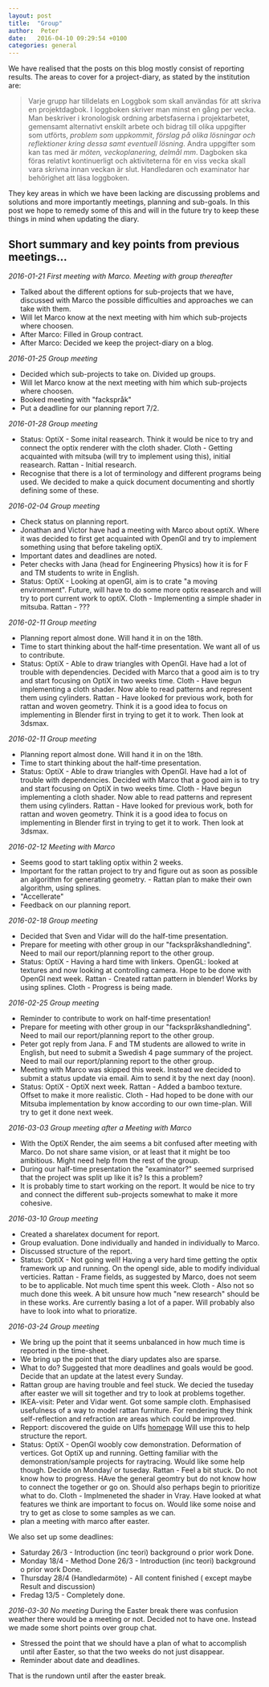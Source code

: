 ```yaml
---
layout: post
title:  "Group"
author:  Peter
date:   2016-04-10 09:29:54 +0100
categories: general
---
```


We have realised that the posts on this blog mostly consist of reporting results. The areas to cover for a project-diary, as stated by the institution are:

> Varje grupp har tilldelats en Loggbok som skall användas för att skriva en projektdagbok. I loggboken skriver man  minst en gång per vecka. Man beskriver i kronologisk ordning arbetsfaserna i projektarbetet, gemensamt alternativt enskilt arbete och bidrag till olika uppgifter som utförts, _problem som uppkommit_, _förslag på olika lösningar och reflektioner kring dessa samt eventuell lösning_. Andra uppgifter som kan tas med är _möten, veckoplanering, delmål mm_. Dagboken ska föras relativt kontinuerligt och aktiviteterna för en viss vecka skall vara skrivna innan veckan är slut. Handledaren och examinator har behörighet att läsa loggboken.

They key areas in which we have been lacking are discussing problems and solutions and more importantly meetings, planning and sub-goals. In this post we hope to remedy some of this and will in the future try to keep these things in mind when updating the diary.


## Short summary and key points from previous meetings...

_2016-01-21 First meeting with Marco. Meeting with group thereafter_

  * Talked about the different options for sub-projects that we have, discussed with Marco the possible difficulties and approaches we can take with them. 
  * Will let Marco know at the next meeting with him which sub-projects where choosen. 
  * After Marco: Filled in Group contract.
  * After Marco: Decided we keep the project-diary on a blog.

_2016-01-25 Group meeting_

  * Decided which sub-projects to take on. Divided up groups. 
  * Will let Marco know at the next meeting with him which sub-projects where choosen. 
  * Booked meeting with "fackspråk"
  * Put a deadline for our planning report 7/2.

_2016-01-28 Group meeting_

  * Status:
      OptiX - Some inital reasearch. Think it would be nice to try and connect the optix renderer with the cloth shader.
      Cloth - Getting acquainted with mitsuba (will try to implement using this), initial reasearch.
      Rattan - Initial research. 
  * Recognise that there is a lot of terminology and different programs being used. We decided to make a quick document documenting and shortly defining some of these. 


_2016-02-04 Group meeting_

  * Check status on planning report.
  * Jonathan and Victor have had a meeting with Marco about optiX. Where it was decided to first get acquainted with OpenGl and try to implement something using that before takeling optiX. 
  * Important dates and  deadlines are noted. 
  * Peter checks with Jana (head for Engineering Physics) how it is for F and TM students to write in English. 
  * Status:
      OptiX - Looking at openGl, aim is to crate "a moving environment". Future, will have to do some more optix reasearch and will try to port current work to optiX.
      Cloth - Implementing a simple shader in mitsuba. 
      Rattan - ???
    
_2016-02-11 Group meeting_

  * Planning report almost done. Will hand it in on the 18th.
  * Time to start thinking about the half-time presentation. We want all of us to contribute.
  * Status:
      OptiX - Able to draw triangles with OpenGl. Have had a lot of trouble with dependencies.  Decided with Marco that a good aim is to try and start focusing on OptiX in two weeks time.
      Cloth - Have begun implementing a cloth shader. Now able to read patterns and represent them using cylinders. 
      Rattan - Have looked for previous work, both for rattan and woven geometry. Think it is a good idea to focus on implementing in Blender first in trying to get it to work. Then look at 3dsmax.

_2016-02-11 Group meeting_

  * Planning report almost done. Will hand it in on the 18th.
  * Time to start thinking about the half-time presentation.
  * Status:
      OptiX - Able to draw triangles with OpenGl. Have had a lot of trouble with dependencies.  Decided with Marco that a good aim is to try and start focusing on OptiX in two weeks time.
      Cloth - Have begun implementing a cloth shader. Now able to read patterns and represent them using cylinders. 
      Rattan - Have looked for previous work, both for rattan and woven geometry. Think it is a good idea to focus on implementing in Blender first in trying to get it to work. Then look at 3dsmax.

_2016-02-12 Meeting with Marco_

  * Seems good to start takling optix within 2 weeks.
  * Important for the rattan project to try and figure out as soon as possible an algorithm for generating geometry. - Rattan plan to make their own algorithm, using splines.
  * "Accellerate"
  * Feedback on our planning report.

_2016-02-18 Group meeting_

  * Decided that Sven and Vidar will do the half-time presentation.
  * Prepare for meeting with other group in our "fackspråkshandledning". Need to mail our report/planning report to the other group.
  * Status:
      OptiX - Having a hard time with linkers. OpenGL: looked at textures and now looking at controlling camera. Hope to be done with OpenGl next week. 
      Rattan - Created rattan pattern in blender! Works by using splines. 
      Cloth - Progress is being made.

_2016-02-25 Group meeting_

  * Reminder to contribute to work on half-time presentation!
  * Prepare for meeting with other group in our "fackspråkshandledning". Need to mail our report/planning report to the other group.
  * Peter got reply from Jana. F and TM students are allowed to write in English, but need to submit a Swedish 4 page summary of the project. Need to mail our report/planning report to the other group.
  * Meeting with Marco was skipped this week. Instead we decided to submit a status update via email. Aim to send it by the next day (noon). 
  * Status:
      OptiX - OptiX next week.
      Rattan - Added a bamboo texture. Offset to make it more realistic.
      Cloth - Had hoped to be done with our Mitsuba implementation by know according to our own time-plan. Will try to get it done next week. 
    
    
_2016-03-03 Group meeting after a Meeting with Marco_

  * With the OptiX Render, the aim seems a bit confused after meeting with Marco. Do not share same vision, or at least that it might be too ambitious. Might need help from the rest of the group.
  * During our half-time presentation the "examinator?" seemed surprised that the project was split up like it is? Is this a problem?
  * It is probably time to start working on the report. It would be nice to try and connect the different sub-projects somewhat to make it more cohesive.


_2016-03-10 Group meeting_

  * Created a sharelatex document for report.
  * Group evaluation. Done individually and handed in individually to Marco.
  * Discussed structure of the report. 
  * Status:
      OptiX - Not going well! Having a very hard time getting the optix framework up and running. On the opengl side, able to modify individual verticies. 
      Rattan - Frame fields, as suggested by Marco, does not seem to be to applicable. Not much time spent this week.
      Cloth - Also not so much done this week. A bit unsure how much "new research" should be in these works. Are currently basing a lot of a paper. Will probably also have to look into what to prioratize.

_2016-03-24 Group meeting_

  * We bring up the point that it seems unbalanced in how much time is reported in the time-sheet.
  * We bring up the point that the diary updates also are sparse. 
  * What to do? Suggested that more deadlines and goals would be good. Decide that an update at the latest every Sunday.
  * Rattan group are having trouble and feel stuck. We decied the tuseday after easter we will sit together and   try to look at problems together. 
  * IKEA-visit: Peter and Vidar went. Got some sample cloth. Emphasised usefulness of a way to model rattan furniture. For rendering they think self-reflection and refraction are areas which could be improved. 
  * Repport: discovered the guide on Ulfs [homepage](http://www.cse.chalmers.se/~uffe/bachelor/bachelor.htm) Will use this to help structure the report. 
  * Status:
      OptiX - OpenGl woobly cow demonstration. Deformation of vertices. Got OptiX up and running. Getting familiar with the demonstration/sample projects for raytracing. Would like some help though. Decide on Monday/ or tuseday.
      Rattan - Feel a bit stuck. Do not know how to progress. HAve the general geomtry but do not know how to connect the together or go on. Should also perhaps begin to prioritize what to do. 
      Cloth - Implmeneted the shader in Vray. Have looked at what features we think are important to focus on. Would like some noise and try to get as close to some samples as we can.
  * plan a meeting with marco after easter.  

We also set up some deadlines:

  * Saturday 26/3 - Introduction (inc teori) background o prior work Done.
  * Monday 18/4 - Method Done 
26/3 - Introduction (inc teori) background o prior work Done.
  * Thursday 28/4 (Handledarmöte) - All content finished ( except maybe Result and discussion)
  * Fredag 13/5 - Completely done.

_2016-03-30 No meeting_
During the Easter break there was confusion weather there would be a meeting or not. Decided not to have one. Instead we made some short points over group chat. 

  * Stressed the point that we should have a plan of what to accomplish until after Easter, so that the two weeks do not just disappear.
  * Reminder about date and deadlines. 

That is the rundown until after the easter break.